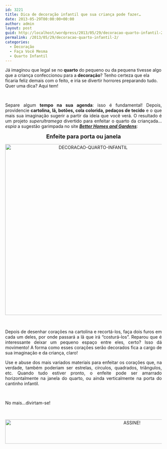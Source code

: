 ```yaml
---
id: 3221
title: Dica de decoração infantil que sua criança pode fazer…
date: 2013-05-29T00:00:00+00:00
author: admin
layout: post
guid: http://localhost/wordpress/2013/05/29/decoracao-quarto-infantil-2/
permalink: /2013/05/29/decoracao-quarto-infantil-2/
categories:
  - Decoração
  - Faça Você Mesma
  - Quarto Infantil
---
```

Já imaginou que legal se no **quarto** do pequeno ou da pequena tivesse algo que a criança confeccionou para a **decoração**? Tenho certeza que ela ficaria feliz demais com o feito, e iria se divertir horrores preparando tudo. Quer uma dica? Aqui tem!

&nbsp;

<p align="justify">
  Separe algum <strong>tempo na sua agenda</strong>: isso é fundamental! Depois, providencie <strong>cartolina, lã, botões, cola colorida, pedaços de tecido</strong> e o que mais sua imaginação sugerir a partir da ideia que você verá. O resultado é um projeto <em>superultramega</em> divertido para enfeitar o quarto da criançada… <em>espia</em> a sugestão garimpada no site <strong><em><a href="http://www.bhg.com/" target="_blank">Better Homes and Gardens</a></em></strong>:
</p>

<!--more-->

<p align="center">
  <strong><span style="font-size: large;">Enfeite para porta ou janela</span></strong>
</p>

<p align="center">
  <a href="http://www.trololodemulher.com.br/blog/wp-content/uploads/2013/04/DECORACAO-QUARTO-INFANTIL.jpg"><img class="alignnone size-full wp-image-9431" src="http://www.trololodemulher.com.br/blog/wp-content/uploads/2013/04/DECORACAO-QUARTO-INFANTIL.jpg" alt="DECORACAO-QUARTO-INFANTIL" width="550" height="550" /></a>
</p>

&nbsp;

<p align="justify">
  Depois de desenhar corações na cartolina e recortá-los, faça dois furos em cada um deles, por onde passará a lã que irá “costurá-los”. Reparou que é interessante deixar um pequeno espaço entre eles, certo? Isso dá movimento! A forma como esses corações serão decorados fica a cargo de sua imaginação e da criança, claro!
</p>

<p align="justify">
  Use e abuse dos mais variados materiais para enfeitar os corações que, na verdade, também poderiam ser estrelas, círculos, quadrados, triângulos, etc. Quando tudo estiver pronto, o enfeite pode ser amarrado horizontalmente na janela do quarto, ou ainda verticalmente na porta do cantinho infantil.
</p>

&nbsp;

No mais…divirtam-se!

&nbsp;

<p align="center">
  <a href="http://feedburner.google.com/fb/a/mailverify?uri=blogBichaFemea&loc=en_US" target="_blank"><img class="alignnone size-full wp-image-10439" src="http://www.trololodemulher.com.br/blog/wp-content/uploads/2014/09/ASSINE.png" alt="ASSINE!" width="800" height="78" /></a>
</p>